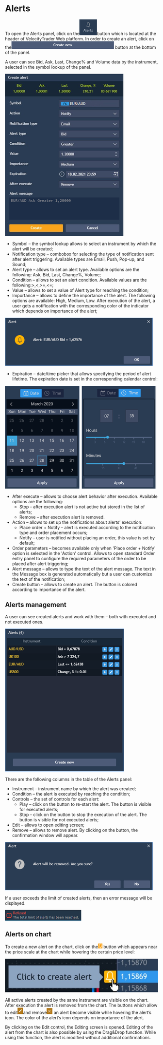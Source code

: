 # Alerts

To open the Alerts panel, click on the![](../../.gitbook/assets/1%20%2826%29.png)button which is located at the header of VelocityTrader Web platform. In order to create an alert, click on the![](../../.gitbook/assets/2%20%2815%29.png) button at the bottom of the panel.

A user can see Bid, Ask, Last, Change% and Volume data by the instrument, selected in the symbol lookup of the panel.

![](../../.gitbook/assets/new%20%282%29.jpg)

* Symbol – the symbol lookup allows to select an instrument by which the alert will be created;
* Notification type – combobox for selecting the type of notification sent after alert triggering. Available types are Email, Push, Pop-up, and Sound;
* Alert type – allows to set an alert type. Available options are the following: Ask, Bid, Last, Change%, Volume;
* Condition – allows to set an alert condition. Available values are the following:&gt;,&lt;,&gt;=,&lt;=;
* Value – allows to set a value of Alert type for reaching the condition;
* Importance – allows to define the importance of the alert. The following options are available: High, Medium, Low. After execution of the alert, a user gets a notification with the corresponding color of the indicator which depends on importance of the alert;

![](../../.gitbook/assets/screenshot_8.png)

* Expiration – date/time picker that allows specifying the period of alert lifetime. The expiration date is set in the corresponding calendar control:

![](../../.gitbook/assets/image%20%2869%29.png)

* After execute – allows to choose alert behavior after execution. Available options are the following:
  * Stop – after execution alert is not active but stored in the list of alerts;
  * Remove – after execution alert is removed.
* Action – allows to set up the notifications about alerts’ execution:
  * Place order + Notify – alert is executed according to the notification type and order placement occurs;
  * Notify – user is notified without placing an order, this value is set by default;
* Order parameters – becomes available only when 'Place order + Notify' option is selected in the 'Action' control. Allows to open standard Order entry panel to configure the required parameters of the order to be placed after alert triggering;
* Alert message – allows to type the text of the alert message. The text in the Message box is generated automatically but a user can customize the text of the notification;
* Create button – allows to create an alert. The button is colored according to importance of the alert.

## **Alerts management**

A user can see created alerts and work with them – both with executed and not executed ones.

![](../../.gitbook/assets/4%20%2819%29.png)

There are the following columns in the table of the Alerts panel:

* Instrument – instrument name by which the alert was created;
* Condition – the alert is executed by reaching the condition;
* Controls – the set of controls for each alert:
  * Play – click on the button to re-start the alert. The button is visible for executed alerts;
  * Stop – click on the button to stop the execution of the alert. The button is visible for not executed alerts;
* Edit – allows to open editing screen;
* Remove – allows to remove alert. By clicking on the button, the confirmation window will appear.

![](../../.gitbook/assets/5%20%2833%29.png)

If a user exceeds the limit of created alerts, then an error message will be displayed.

![](../../.gitbook/assets/desktop-web%20%281%29%20%281%29.png)

## **Alerts on chart**

To create a new alert on the chart, click on the![](../../.gitbook/assets/7%20%281%29.png) button which appears near the price scale at the chart while hovering the certain price level:

![](../../.gitbook/assets/screenshot_4%20%287%29.jpg)

All active alerts created by the same instrument are visible on the chart. After execution the alert is removed from the chart. The buttons which allow to edit![](../../.gitbook/assets/9%20%2814%29.png)and remove![](../../.gitbook/assets/10%20%2811%29.png) an alert become visible while hovering the alert’s icon. The color of the alert’s icon depends on importance of the alert.

By clicking on the Edit control, the Editing screen is opened. Editing of the alert from the chart is also possible by using the Drag&Drop function. While using this function, the alert is modified without additional confirmations.

